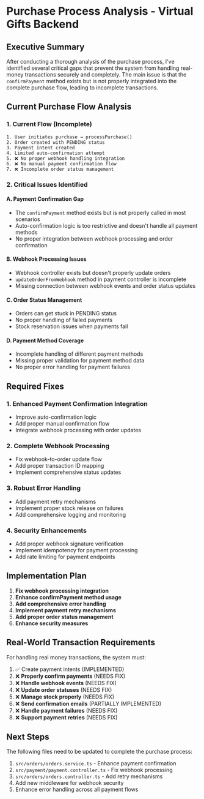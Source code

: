 # Purchase Process Analysis - Virtual Gifts Backend

## Executive Summary

After conducting a thorough analysis of the purchase process, I've identified several critical gaps that prevent the system from handling real-money transactions securely and completely. The main issue is that the `confirmPayment` method exists but is not properly integrated into the complete purchase flow, leading to incomplete transactions.

## Current Purchase Flow Analysis

### 1. **Current Flow (Incomplete)**

```
1. User initiates purchase → processPurchase()
2. Order created with PENDING status
3. Payment intent created
4. Limited auto-confirmation attempt
5. ❌ No proper webhook handling integration
6. ❌ No manual payment confirmation flow
7. ❌ Incomplete order status management
```

### 2. **Critical Issues Identified**

#### A. **Payment Confirmation Gap**

- The `confirmPayment` method exists but is not properly called in most scenarios
- Auto-confirmation logic is too restrictive and doesn't handle all payment methods
- No proper integration between webhook processing and order confirmation

#### B. **Webhook Processing Issues**

- Webhook controller exists but doesn't properly update orders
- `updateOrderFromWebhook` method in payment controller is incomplete
- Missing connection between webhook events and order status updates

#### C. **Order Status Management**

- Orders can get stuck in PENDING status
- No proper handling of failed payments
- Stock reservation issues when payments fail

#### D. **Payment Method Coverage**

- Incomplete handling of different payment methods
- Missing proper validation for payment method data
- No proper error handling for payment failures

## Required Fixes

### 1. **Enhanced Payment Confirmation Integration**

- Improve auto-confirmation logic
- Add proper manual confirmation flow
- Integrate webhook processing with order updates

### 2. **Complete Webhook Processing**

- Fix webhook-to-order update flow
- Add proper transaction ID mapping
- Implement comprehensive status updates

### 3. **Robust Error Handling**

- Add payment retry mechanisms
- Implement proper stock release on failures
- Add comprehensive logging and monitoring

### 4. **Security Enhancements**

- Add proper webhook signature verification
- Implement idempotency for payment processing
- Add rate limiting for payment endpoints

## Implementation Plan

1. **Fix webhook processing integration**
2. **Enhance confirmPayment method usage**
3. **Add comprehensive error handling**
4. **Implement payment retry mechanisms**
5. **Add proper order status management**
6. **Enhance security measures**

## Real-World Transaction Requirements

For handling real money transactions, the system must:

1. ✅ Create payment intents (IMPLEMENTED)
2. ❌ **Properly confirm payments** (NEEDS FIX)
3. ❌ **Handle webhook events** (NEEDS FIX)
4. ❌ **Update order statuses** (NEEDS FIX)
5. ❌ **Manage stock properly** (NEEDS FIX)
6. ❌ **Send confirmation emails** (PARTIALLY IMPLEMENTED)
7. ❌ **Handle payment failures** (NEEDS FIX)
8. ❌ **Support payment retries** (NEEDS FIX)

## Next Steps

The following files need to be updated to complete the purchase process:

1. `src/orders/orders.service.ts` - Enhance payment confirmation
2. `src/payment/payment.controller.ts` - Fix webhook processing
3. `src/orders/orders.controller.ts` - Add retry mechanisms
4. Add new middleware for webhook security
5. Enhance error handling across all payment flows
